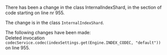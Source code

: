 There has been a change in the class InternalIndexShard, in the section of code starting on line nr 955.
  
The change is in the class ```InternalIndexShard```.
  
The following changes have been made:  
Deleted invocation ```codecService.codec(indexSettings.get(Engine.INDEX_CODEC, "default"))``` on line 955.  

